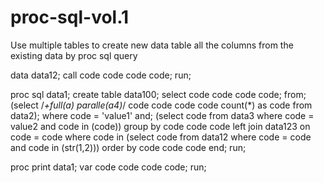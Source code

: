 # proc-sql-vol.1
Use multiple tables to create new data table all the columns from the existing data by proc sql query 

data data12;
call code code code code;
run;

proc sql data1;
create table data100;
select code code code code;
from; (select /*+full(a) paralle(a4)*/
code code code code count(*) as code from data2);
where code = 'value1' 
and; (select code from data3 where code = value2 and code in (code))
group by code code code
left join data123
on code = code
where code in (select code from data12 where code = code and code in (str(1,2)))
order by code code code
end;
run;

proc print data1;
var code code code code;
run;
